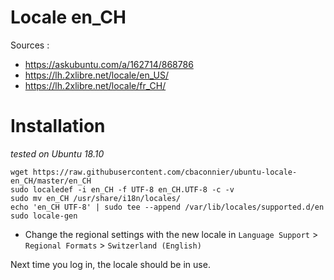 # Locale en_CH

Sources : 
 - https://askubuntu.com/a/162714/868786
 - https://lh.2xlibre.net/locale/en_US/
 - https://lh.2xlibre.net/locale/fr_CH/

# Installation

_tested on Ubuntu 18.10_


	wget https://raw.githubusercontent.com/cbaconnier/ubuntu-locale-en_CH/master/en_CH
	sudo localedef -i en_CH -f UTF-8 en_CH.UTF-8 -c -v
	sudo mv en_CH /usr/share/i18n/locales/
	echo 'en_CH UTF-8' | sudo tee --append /var/lib/locales/supported.d/en
	sudo locale-gen
	
	
 - Change the regional settings with the new locale in `Language Support` > `Regional Formats` > `Switzerland (English)`

Next time you log in, the locale should be in use.

